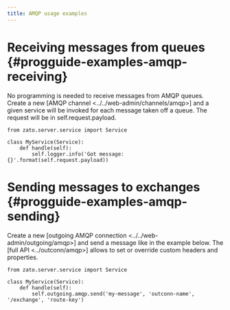 ```yaml
---
title: AMQP usage examples
---
```


Receiving messages from queues {#progguide-examples-amqp-receiving}
==============================

No programming is needed to receive messages from AMQP queues. Create a new
[AMQP channel \<../../web-admin/channels/amqp\>]
and a given service will be invoked for each message taken off a queue.
The request will be in self.request.payload.

``` {.python}
from zato.server.service import Service

class MyService(Service):
    def handle(self):
        self.logger.info('Got message: {}'.format(self.request.payload))
```

Sending messages to exchanges {#progguide-examples-amqp-sending}
=============================

Create a new
[outgoing AMQP connection \<../../web-admin/outgoing/amqp\>]
and send a message like in the example below. The
[full API \<../outconn/amqp\>]
allows to set or override custom headers and properties.

``` {.python}
from zato.server.service import Service

class MyService(Service):
    def handle(self):
        self.outgoing.amqp.send('my-message', 'outconn-name', '/exchange', 'route-key')
```

